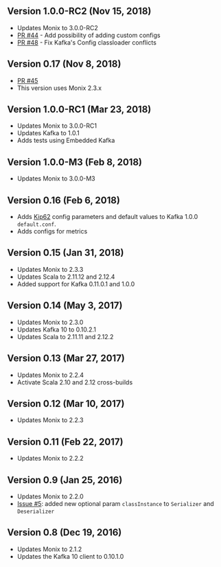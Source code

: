 ## Version 1.0.0-RC2 (Nov 15, 2018)

- Updates Monix to 3.0.0-RC2
- [PR #44](https://github.com/monix/monix-kafka/pull/44) - Add possibility of adding custom configs
- [PR #48](https://github.com/monix/monix-kafka/pull/48) - Fix Kafka's Config classloader conflicts

## Version 0.17 (Nov 8, 2018)

- [PR #45](https://github.com/monix/monix-kafka/pull/45)
- This version uses Monix 2.3.x

## Version 1.0.0-RC1 (Mar 23, 2018)

- Updates Monix to 3.0.0-RC1
- Updates Kafka to 1.0.1
- Adds tests using Embedded Kafka

## Version 1.0.0-M3 (Feb 8, 2018)

- Updates Monix to 3.0.0-M3

## Version 0.16 (Feb 6, 2018)

- Adds [Kip62](https://cwiki.apache.org/confluence/display/KAFKA/KIP-62%3A+Allow+consumer+to+send+heartbeats+from+a+background+thread) config parameters and default values to Kafka 1.0.0 `default.conf`.
- Adds configs for metrics

## Version 0.15 (Jan 31, 2018)

- Updates Monix to 2.3.3
- Updates Scala to 2.11.12 and 2.12.4
- Added support for Kafka 0.11.0.1 and 1.0.0

## Version 0.14 (May 3, 2017)

- Updates Monix to 2.3.0
- Updates Kafka 10 to 0.10.2.1
- Updates Scala to 2.11.11 and 2.12.2

## Version 0.13 (Mar 27, 2017)

- Updates Monix to 2.2.4
- Activate Scala 2.10 and 2.12 cross-builds

## Version 0.12 (Mar 10, 2017)

- Updates Monix to 2.2.3

## Version 0.11 (Feb 22, 2017)

- Updates Monix to 2.2.2

## Version 0.9 (Jan 25, 2016)

- Updates Monix to 2.2.0
- [Issue #5](https://github.com/monix/monix-kafka/pull/5):
  added new optional param `classInstance` to `Serializer` and `Deserializer` 

## Version 0.8 (Dec 19, 2016)

- Updates Monix to 2.1.2
- Updates the Kafka 10 client to 0.10.1.0
